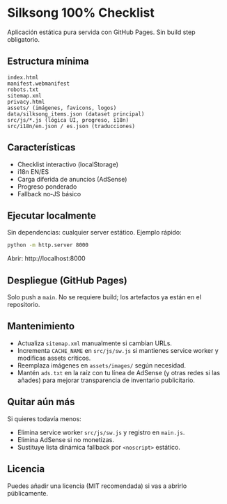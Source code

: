 # Silksong 100% Checklist

Aplicación estática pura servida con GitHub Pages. Sin build step obligatorio.

## Estructura mínima
```
index.html
manifest.webmanifest
robots.txt
sitemap.xml
privacy.html
assets/ (imágenes, favicons, logos)
data/silksong_items.json (dataset principal)
src/js/*.js (lógica UI, progreso, i18n)
src/i18n/en.json / es.json (traducciones)
```

## Características
- Checklist interactivo (localStorage)
- i18n EN/ES
- Carga diferida de anuncios (AdSense)
- Progreso ponderado
- Fallback no‑JS básico

## Ejecutar localmente
Sin dependencias: cualquier server estático.
Ejemplo rápido:
```bash
python -m http.server 8000
```
Abrir: http://localhost:8000

## Despliegue (GitHub Pages)
Solo push a `main`. No se requiere build; los artefactos ya están en el repositorio.

## Mantenimiento
- Actualiza `sitemap.xml` manualmente si cambian URLs.
- Incrementa `CACHE_NAME` en `src/js/sw.js` si mantienes service worker y modificas assets críticos.
- Reemplaza imágenes en `assets/images/` según necesidad.
- Mantén `ads.txt` en la raíz con tu línea de AdSense (y otras redes si las añades) para mejorar transparencia de inventario publicitario.

## Quitar aún más
Si quieres todavía menos:
- Elimina service worker `src/js/sw.js` y registro en `main.js`.
- Elimina AdSense si no monetizas.
- Sustituye lista dinámica fallback por `<noscript>` estático.

## Licencia
Puedes añadir una licencia (MIT recomendada) si vas a abrirlo públicamente.

<!-- deploy trigger: test webhook injection -->

